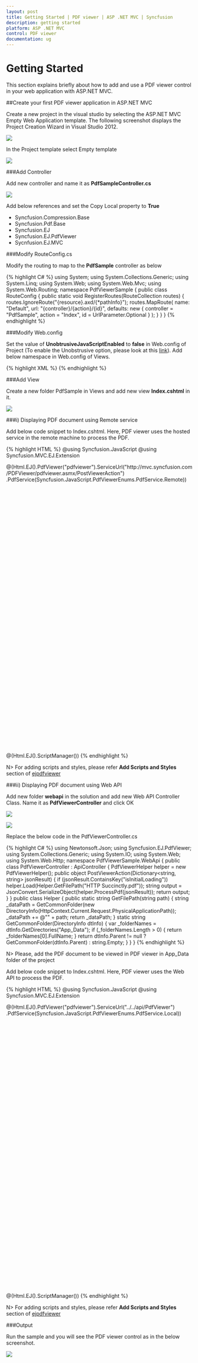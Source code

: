 ```yaml
---
layout: post
title: Getting Started | PDF viewer | ASP .NET MVC | Syncfusion
description: getting started
platform: ASP .NET MVC
control: PDF viewer
documentation: ug
---
```



# Getting Started

This section explains briefly about how to add and use a PDF viewer control in your web application with ASP.NET MVC.

##Create your first PDF viewer application in ASP.NET MVC

Create a new project in the visual studio by selecting the ASP.NET MVC Empty Web Application template. The following screenshot displays the Project Creation Wizard in Visual Studio 2012.

![](GettingStarted_images/GettingStarted_img1.jpeg)

In the Project template select Empty template

![](GettingStarted_images/GettingStarted_img2.jpeg)

###Add Controller

Add new controller and name it as **PdfSampleController.cs**

![](GettingStarted_images/GettingStarted_img3.jpeg)

Add below references and set the Copy Local property to **True**

* Syncfusion.Compression.Base
* Syncfusion.Pdf.Base
* Syncfusion.EJ
* Syncfusion.EJ.PdfViewer
* Sycnfusion.EJ.MVC

###Modify RouteConfig.cs

Modify the routing to map to the **PdfSample** controller as below

{% highlight C# %}
using System;
using System.Collections.Generic;
using System.Linq;
using System.Web;
using System.Web.Mvc;
using System.Web.Routing;
namespace PdfViewerSample
{
    public class RouteConfig
    {
        public static void RegisterRoutes(RouteCollection routes)
        {
            routes.IgnoreRoute("{resource}.axd/{*pathInfo}");
            routes.MapRoute(
                name: "Default",
                url: "{controller}/{action}/{id}",
                defaults: new { controller = "PdfSample", action = "Index", id = UrlParameter.Optional }
            );
        }
    }
}
{% endhighlight %}

###Modify Web.config

Set the value of **UnobtrusiveJavaScriptEnabled** to **false** in Web.config of Project (To enable the Unobstrusive option, please look at this [link](http://help.syncfusion.com/aspnetmvc/getting-started#to-enable-unobtrusive-option-in-your-application)).
Add below namespace in Web.config of Views.

{% highlight XML %}
<add namespace="Syncfusion.EJ"/>
<add namespace="Syncfusion.MVC.EJ"/>
{% endhighlight %}

###Add View

Create a new folder PdfSample in Views and add new view **Index.cshtml** in it.

![](GettingStarted_images/GettingStarted_img4.jpeg)

###i) Displaying PDF document using Remote service

Add below code snippet to Index.cshtml. Here, PDF viewer uses the hosted service in the remote machine to process the PDF.

{% highlight HTML %}
@using Syncfusion.JavaScript
@using Syncfusion.MVC.EJ.Extension
<!DOCTYPE html>
<html>
<head>
    <meta name="viewport" content="width=device-width" />
    <title>PDF viewer</title>
    <link href="~/assets/css/web/default-theme/ej.web.all.min.css" rel="stylesheet" />
    <script src="~/assets/external/jquery-2.1.4.min.js"></script>
    <script src="~/assets/external/jquery.validate.min.js"></script>
    <script src="~/assets/scripts/web/ej.web.all.min.js"></script>
</head>
<body>
    <div>
        <div style="width:100%;height:780px;">
@(Html.EJ().PdfViewer("pdfviewer").ServiceUrl("http://mvc.syncfusion.com/PDFViewer/pdfviewer.asmx/PostViewerAction")
            .PdfService(Syncfusion.JavaScript.PdfViewerEnums.PdfService.Remote))
        </div>
    </div>
    @(Html.EJ().ScriptManager())
</body>
</html>
{% endhighlight %}

N> For adding scripts and styles, please refer **Add Scripts and Styles** section of [ejpdfviewer](http://help.syncfusion.com/js/pdfviewer/getting-started)

###ii) Displaying PDF document using Web API

Add new folder **webapi** in the solution and add new Web API Controller Class. Name it as **PdfViewerController** and click OK

![](GettingStarted_images/GettingStarted_img5.jpeg)

![](GettingStarted_images/GettingStarted_img6.jpeg)

Replace the below code in the PdfViewerController.cs

{% highlight C# %}
using Newtonsoft.Json;
using Syncfusion.EJ.PdfViewer;
using System.Collections.Generic;
using System.IO;
using System.Web;
using System.Web.Http;
namespace PdfViewerSample.WebApi
{
    public class PdfViewerController : ApiController
    {
        PdfViewerHelper helper = new PdfViewerHelper();
        public object PostViewerAction(Dictionary<string, string> jsonResult)
        {
            if (jsonResult.ContainsKey("isInitialLoading"))
                helper.Load(Helper.GetFilePath("HTTP Succinctly.pdf"));
            string output = JsonConvert.SerializeObject(helper.ProcessPdf(jsonResult));
            return output;
        }
    }
    public class Helper
    {
        public static string GetFilePath(string path)
        {
            string _dataPath = GetCommonFolder(new DirectoryInfo(HttpContext.Current.Request.PhysicalApplicationPath));
            _dataPath += @"\" + path;
            return _dataPath;
        }
        static string GetCommonFolder(DirectoryInfo dtInfo)
        {
            var _folderNames = dtInfo.GetDirectories("App_Data");
            if (_folderNames.Length > 0)
            {
                return _folderNames[0].FullName;
            }
            return dtInfo.Parent != null ? GetCommonFolder(dtInfo.Parent) : string.Empty;
        }
    }
}
{% endhighlight %}

N> Please, add the PDF document to be viewed in PDF viewer in App_Data folder of the project

Add below code snippet to Index.cshtml. Here, PDF viewer uses the Web API to process the PDF.

{% highlight HTML %}
@using Syncfusion.JavaScript
@using Syncfusion.MVC.EJ.Extension
<!DOCTYPE html>
<html>
<head>
    <meta name="viewport" content="width=device-width" />
    <title>PDF viewer</title>
    <link href="~/assets/css/web/default-theme/ej.web.all.min.css" rel="stylesheet" />
    <script src="~/assets/external/jquery-2.1.4.min.js"></script>
    <script src="~/assets/external/jquery.validate.min.js"></script>
    <script src="~/assets/scripts/web/ej.web.all.min.js"></script>
</head>
<body>
    <div>
        <div style="width:100%;height:780px;">
            @(Html.EJ().PdfViewer("pdfviewer").ServiceUrl("../../api/PdfViewer")
            .PdfService(Syncfusion.JavaScript.PdfViewerEnums.PdfService.Local))
        </div>
    </div>
    @(Html.EJ().ScriptManager())
</body>
</html>
{% endhighlight %}

N> For adding scripts and styles, please refer **Add Scripts and Styles** section of [ejpdfviewer](http://help.syncfusion.com/js/pdfviewer/getting-started)

###Output

Run the sample and you will see the PDF viewer control as in the below screenshot.

![](GettingStarted_images/GettingStarted_img7.jpeg)

